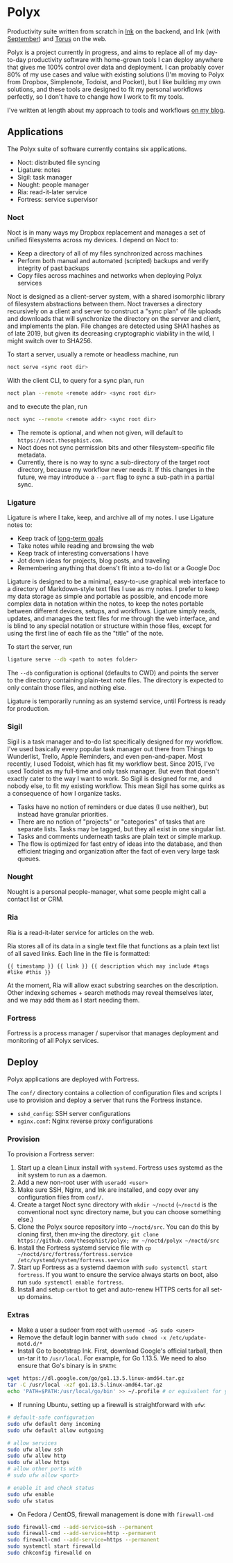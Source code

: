 # Polyx
Productivity suite written from scratch in [Ink](https://github.com/thesephist/ink) on the backend, and Ink (with [September](https://github.com/thesephist/september)) and [Torus](https://github.com/thesephist/torus) on the web.

Polyx is a project currently in progress, and aims to replace all of my day-to-day productivity software with home-grown tools I can deploy anywhere that gives me 100% control over data and deployment. I can probably cover 80% of my use cases and value with existing solutions (I'm moving to Polyx from Dropbox, Simplenote, Todoist, and Pocket), but I like building my own solutions, and these tools are designed to fit my personal workflows perfectly, so I don't have to change how I work to fit my tools.

I've written at length about my approach to tools and workflows [on my blog](https://thesephist.com/posts/tools/).

## Applications
The Polyx suite of software currently contains six applications.

- Noct: distributed file syncing
- Ligature: notes
- Sigil: task manager
- Nought: people manager
- Ria: read-it-later service
- Fortress: service supervisor

### Noct
Noct is in many ways my Dropbox replacement and manages a set of unified filesystems across my devices. I depend on Noct to:

- Keep a directory of all of my files synchronized across machines
- Perform both manual and automated (scripted) backups and verify integrity of past backups
- Copy files across machines and networks when deploying Polyx services

Noct is designed as a client-server system, with a shared isomorphic library of filesystem abstractions between them. Noct traverses a directory recursively on a client and server to construct a "sync plan" of file uploads and downloads that will synchronize the directory on the server and client, and implements the plan. File changes are detected using SHA1 hashes as of late 2019, but given its decreasing cryptographic viability in the wild, I might switch over to SHA256.

To start a server, usually a remote or headless machine, run

```sh
noct serve <sync root dir>
```

With the client CLI, to query for a sync plan, run
```sh
noct plan --remote <remote addr> <sync root dir>
```
and to execute the plan, run
```sh
noct sync --remote <remote addr> <sync root dir>
```

- The remote is optional, and when not given, will default to `https://noct.thesephist.com`.
- Noct does not sync permission bits and other filesystem-specific file metadata.
- Currently, there is no way to sync a sub-directory of the target root directory, because my workflow never needs it. If this changes in the future, we may introduce a `--part` flag to sync a sub-path in a partial sync.

### Ligature
Ligature is where I take, keep, and archive all of my notes. I use Ligature notes to:

- Keep track of [long-term goals](https://linus.zone/goalpost)
- Take notes while reading and browsing the web
- Keep track of interesting conversations I have
- Jot down ideas for projects, blog posts, and traveling
- Remembering anything that doens't fit into a to-do list or a Google Doc

Ligature is designed to be a minimal, easy-to-use graphical web interface to a directory of Markdown-style text files I use as my notes. I prefer to keep my data storage as simple and portable as possible, and encode more complex data in notation within the notes, to keep the notes portable between different devices, setups, and workflows. Ligature simply reads, updates, and manages the text files for me through the web interface, and is blind to any special notation or structure within those files, except for using the first line of each file as the "title" of the note.

To start the server, run

```sh
ligature serve --db <path to notes folder>
```

The `--db` configuration is optional (defaults to CWD) and points the server to the directory containing plain-text note files. The directory is expected to only contain those files, and nothing else.

Ligature is temporarily running as an systemd service, until Fortress is ready for production.

### Sigil
Sigil is a task manager and to-do list specifically designed for my workflow. I've used basically every popular task manager out there from Things to Wunderlist, Trello, Apple Reminders, and even pen-and-paper. Most recently, I used Todoist, which has fit my workflow best. Since 2015, I've used Todoist as my full-time and only task manager. But even that doesn't exactly cater to the way I want to work. So Sigil is designed for me, and nobody else, to fit my existing workflow. This mean Sigil has some quirks as a consequence of how I organize tasks.

- Tasks have no notion of reminders or due dates (I use neither), but instead have granular priorities.
- There are no notion of "projects" or "categories" of tasks that are separate lists. Tasks may be tagged, but they all exist in one singular list.
- Tasks and comments underneath tasks are plain text or simple markup.
- The flow is optimized for fast entry of ideas into the database, and then efficient triaging and organization after the fact of even very large task queues.

### Nought
Nought is a personal people-manager, what some people might call a contact list or CRM.

### Ria
Ria is a read-it-later service for articles on the web.

Ria stores all of its data in a single text file that functions as a plain text list of all saved links. Each line in the file is formatted:

```
{{ timestamp }} {{ link }} {{ description which may include #tags #like #this }}
```

At the moment, Ria will allow exact substring searches on the description. Other indexing schemes + search methods may reveal themselves later, and we may add them as I start needing them.

### Fortress
Fortress is a process manager / supervisor that manages deployment and monitoring of all Polyx services.

## Deploy
Polyx applications are deployed with Fortress.

The `conf/` directory contains a collection of configuration files and scripts I use to provision and deploy a server that runs the Fortress instance.

- `sshd_config`: SSH server configurations
- `nginx.conf`: Nginx reverse proxy configurations

### Provision
To provision a Fortress server:

1. Start up a clean Linux install with `systemd`. Fortress uses systemd as the init system to run as a daemon.
2. Add a new non-root user with `useradd <user>`
3. Make sure SSH, Nginx, and Ink are installed, and copy over any configuration files from `conf/`.
4. Create a target Noct sync directory with `mkdir ~/noctd` (`~/noctd` is the conventional noct sync directory name, but you can choose something else.)
5. Clone the Polyx source repository into `~/noctd/src`. You can do this by cloning first, then mv-ing the directory. `git clone https://github.com/thesephist/polyx; mv ~/noctd/polyx ~/noctd/src`
6. Install the Fortress systemd service file with `cp ~/noctd/src/fortress/fortress.service /etc/systemd/system/fortress.service`
7. Start up Fortress as a systemd daemon with `sudo systemctl start fortress`. If you want to ensure the service always starts on boot, also run `sudo systemctl enable fortress`.
8. Install and setup `certbot` to get and auto-renew HTTPS certs for all set-up domains.

### Extras
- Make a user a sudoer from root with `usermod -aG sudo <user>`
- Remove the default login banner with `sudo chmod -x /etc/update-motd.d/*`
- Install Go to bootstrap Ink. First, download Google's official tarball, then un-tar it to `/usr/local`. For example, for Go 1.13.5. We need to also ensure that Go's binary is in `$PATH`:
```sh
wget https://dl.google.com/go/go1.13.5.linux-amd64.tar.gz
tar -C /usr/local -xzf go1.13.5.linux-amd64.tar.gz
echo 'PATH=$PATH:/usr/local/go/bin' >> ~/.profile # or equivalent for your shell
```
- If running Ubuntu, setting up a firewall is straightforward with `ufw`:
```sh
# default-safe configuration
sudo ufw default deny incoming
sudo ufw default allow outgoing

# allow services
sudo ufw allow ssh
sudo ufw allow http
sudo ufw allow https
# allow other ports with
# sudo ufw allow <port>

# enable it and check status
sudo ufw enable
sudo ufw status
```
- On Fedora / CentOS, firewall management is done with `firewall-cmd`
```sh
sudo firewall-cmd --add-service=ssh --permanent
sudo firewall-cmd --add-service=http --permanent
sudo firewall-cmd --add-service=https --permanent
sudo systemctl start firewalld
sudo chkconfig firewalld on
```
